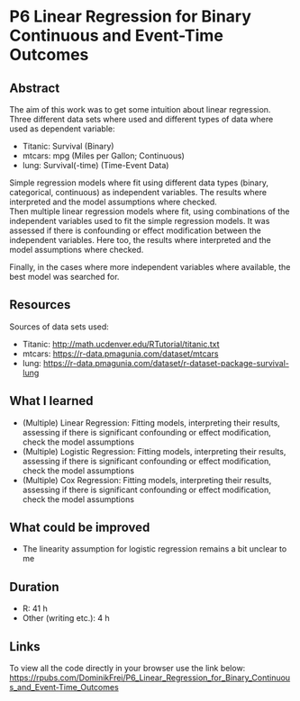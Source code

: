 # P6 Linear Regression for Binary Continuous and Event-Time Outcomes

## Abstract

The aim of this work was to get some intuition about linear regression. Three different
data sets where used and different types of data where used 
as dependent variable:  
- Titanic: Survival (Binary)  
- mtcars: mpg (Miles per Gallon; Continuous)  
- lung: Survival(-time) (Time-Event Data)  

Simple regression models where fit using different data types (binary, categorical, 
continuous) as independent variables. The results where interpreted and the model 
assumptions where checked.  
Then multiple linear regression models where fit, using combinations of the independent
variables used to fit the simple regression models. It was assessed if there is confounding
or effect modification between the independent variables. Here too, the results where 
interpreted and the model assumptions where checked.

Finally, in the cases where more independent variables where available, the best model 
was searched for.

## Resources

Sources of data sets used:  
- Titanic: http://math.ucdenver.edu/RTutorial/titanic.txt  
- mtcars: https://r-data.pmagunia.com/dataset/mtcars  
- lung: https://r-data.pmagunia.com/dataset/r-dataset-package-survival-lung

## What I learned

- (Multiple) Linear Regression: Fitting models, interpreting their results, assessing if there is
significant confounding or effect modification, check the model assumptions
- (Multiple) Logistic Regression: Fitting models, interpreting their results, assessing if there is
significant confounding or effect modification, check the model assumptions
- (Multiple) Cox Regression: Fitting models, interpreting their results, assessing if there is
significant confounding or effect modification, check the model assumptions

## What could be improved

- The linearity assumption for logistic regression remains a bit unclear to me  

## Duration

- R: 41 h
- Other (writing etc.): 4 h

## Links

To view all the code directly in your browser use the link below:
https://rpubs.com/DominikFrei/P6_Linear_Regression_for_Binary_Continuous_and_Event-Time_Outcomes

